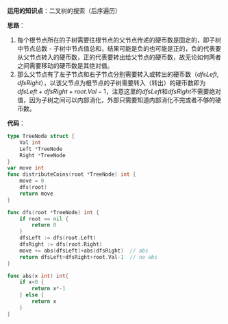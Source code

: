 **运用的知识点**：二叉树的搜索（后序遍历）

**思路**：
1. 每个根节点所在的子树需要往根节点的父节点传递的硬币数是固定的，即子树中节点总数 - 子树中节点值总和，结果可能是负的也可能是正的，负的代表要从父节点转入的硬币数，正的代表要转出给父节点的硬币数，故无论如何两者之间需要移动的硬币数是其绝对值。
2. 那么父节点有了左子节点和右子节点分别需要转入或转出的硬币数（$dfsLeft,dfsRight$），以该父节点为根节点的子树需要转入（转出）的硬币数即为$dfsLeft+dfsRight+root.Val-1$，注意这里的$dfsLeft$和$dfsRight$不需要绝对值，因为子树之间可以内部消化，外部只需要知道内部消化不完或者不够的硬币数。

**代码**：

```go
type TreeNode struct {
    Val int
    Left *TreeNode
    Right *TreeNode
}
var move int
func distributeCoins(root *TreeNode) int {
    move = 0
    dfs(root)
    return move
}

func dfs(root *TreeNode) int {
    if root == nil {
        return 0
    }
    dfsLeft := dfs(root.Left)
    dfsRight := dfs(root.Right)
    move += abs(dfsLeft)+abs(dfsRight)  // abs
    return dfsLeft+dfsRight+root.Val-1  // no abs
}

func abs(x int) int{
    if x<0 {
        return x*-1
    } else {
        return x
    }
}
```